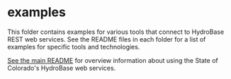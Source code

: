 # examples

This folder contains examples for various tools that connect to HydroBase REST web services.
See the README files in each folder for a list of examples for specific tools and technologies.

[See the main README](../README.md) for overview information about using the State of Colorado's HydroBase web services.
